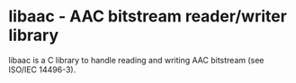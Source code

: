 # libaac - AAC bitstream reader/writer library

libaac is a C library to handle reading and writing AAC bitstream
(see ISO/IEC 14496-3).
